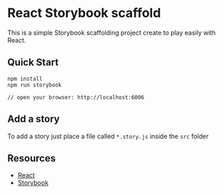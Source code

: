 # React Storybook scaffold

This is a simple Storybook scaffolding project create to play easily with React.


## Quick Start

```
npm install
npm run storybook

// open your browser: http://localhost:6006
```

## Add a story
To add a story just place a file called `*.story.js` inside the `src` folder

## Resources

* [React](https://facebook.github.io/react/)
* [Storybook](https://github.com/storybooks/storybook)
